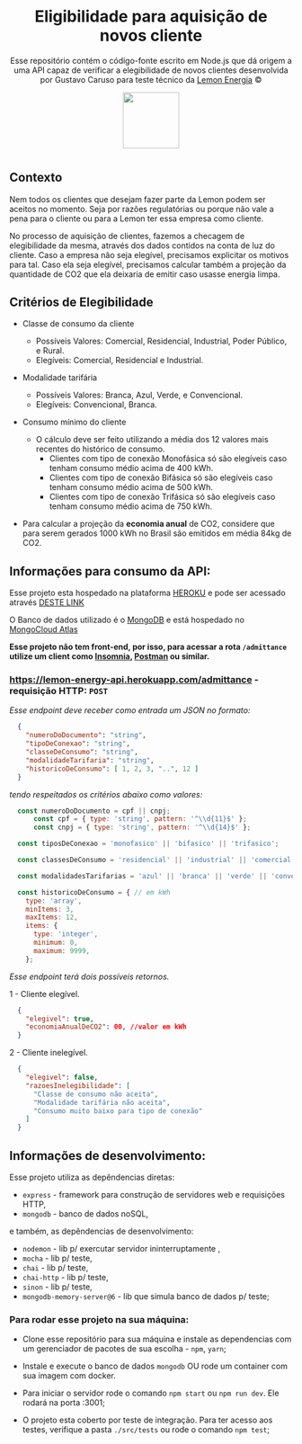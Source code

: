 <div align="center">

# Eligibilidade para aquisição de novos cliente


Esse repositório contém o código-fonte escrito em Node.js que dá origem a uma API capaz de verificar a elegibilidade de novos clientes desenvolvida por Gustavo Caruso para teste técnico da [Lemon Energia](https://www.energialemon.com.br/) ©

<img src="https://assets.website-files.com/5f7e0994165e365ab297bfe7/5fb28b8004eb4b7dff6fcf23_logo-original.png" width="100px">

</div>

#

## Contexto

Nem todos os clientes que desejam fazer parte da Lemon podem ser aceitos no momento. Seja por razões regulatórias ou porque não vale a pena para o cliente ou para a Lemon ter essa empresa como cliente. 

No processo de aquisição de clientes, fazemos a checagem de elegibilidade da mesma, através dos dados contidos na conta de luz do cliente. Caso a empresa não seja elegível, precisamos explicitar os motivos para tal. Caso ela seja elegível, precisamos calcular também a projeção da quantidade de CO2 que ela deixaria de emitir caso usasse energia limpa.

## Critérios de Elegibilidade

- Classe de consumo da cliente
    - Possíveis Valores: Comercial, Residencial, Industrial, Poder Público, e Rural.
    - Elegíveis: Comercial, Residencial e Industrial.

- Modalidade tarifária
    - Possíveis Valores: Branca, Azul, Verde, e Convencional.
    - Elegíveis: Convencional, Branca.
- Consumo mínimo do cliente
    - O cálculo deve ser feito utilizando a média dos 12 valores mais recentes do histórico de consumo.
        - Clientes com tipo de conexão Monofásica só são elegíveis caso tenham consumo médio acima de 400 kWh.
        - Clientes com tipo de conexão Bifásica só são elegíveis caso tenham consumo médio acima de 500 kWh.
        - Clientes com tipo de conexão Trifásica só são elegíveis caso tenham consumo médio acima de 750 kWh.

- Para calcular a projeção da **economia anual** de CO2, considere que para serem gerados 1000 kWh no Brasil são emitidos em média 84kg de CO2.


## Informações para consumo da API:

Esse projeto esta hospedado na plataforma <a href="https://www.heroku.com/" target="_blank">HEROKU</a> e pode ser acessado através <a href="https://lemon-energy-api.herokuapp.com/" target="_blank">DESTE LINK</a>

O Banco de dados utilizado é o <a target="_blank" href="https://www.mongodb.com/">MongoDB</a> e está hospedado no <a target="_blank" href="https://cloud.mongodb.com/">MongoCloud Atlas</a>

**Esse projeto não tem front-end, por isso, para acessar a rota `/admittance` utilize um client como <a target="_blank" href="https://insomnia.rest/">Insomnia</a>, <a target="_blank" href="https://www.postman.com/">Postman</a> ou similar.**


### https://lemon-energy-api.herokuapp.com/admittance - requisição HTTP: `POST` <br>
  _Esse endpoint deve receber como entrada um JSON no formato:_

  ```json
    {
      "numeroDoDocumento": "string",
      "tipoDeConexao": "string",
      "classeDeConsumo": "string",
      "modalidadeTarifaria": "string",
      "historicoDeConsumo": [ 1, 2, 3, "..", 12 ]
    }
  ```

  _tendo respeitados os critérios abaixo como valores:_
  ```javascript
    const numeroDoDocumento = cpf || cnpj;
        const cpf = { type: 'string', pattern: '^\\d{11}$' };
        const cnpj = { type: 'string', pattern: '^\\d{14}$' };

    const tiposDeConexao = 'monofasico' || 'bifasico' || 'trifasico';

    const classesDeConsumo = 'residencial' || 'industrial' || 'comercial' || 'rural' || 'poderPublico';

    const modalidadesTarifarias = 'azul' || 'branca' || 'verde' || 'convencional';

    const historicoDeConsumo = { // em kWh
      type: 'array',
      minItems: 3,
      maxItems: 12,
      items: {
        type: 'integer',
        minimum: 0,
        maximum: 9999,
      };
  ```

  _Esse endpoint terá dois possíveis retornos._

  1 - Cliente elegível. 
  ```json
    {
      "elegivel": true,
      "economiaAnualDeCO2": 00, //valor em kWh
    }
  ```

  2 - Cliente inelegível.
  ```json
    {
      "elegivel": false,
      "razoesInelegibilidade": [
        "Classe de consumo não aceita",
        "Modalidade tarifária não aceita",
        "Consumo muito baixo para tipo de conexão"
      ]
    }
  ```


## Informações de desenvolvimento:

Esse projeto utiliza as depêndencias diretas:
- `express` - framework para construção de servidores web e requisições HTTP,
- `mongodb` - banco de dados noSQL,

e também, as depêndencias de desenvolvimento:
- `nodemon` - lib p/ exercutar servidor ininterruptamente ,
- `mocha` - lib p/ teste,
- `chai` - lib p/ teste,
- `chai-http` - lib p/ teste,
- `sinon` - lib p/ teste,
- `mongodb-memory-server@6` - lib que simula banco de dados p/ teste;

### Para rodar esse projeto na sua máquina:
- Clone esse repositório para sua máquina e instale as dependencias com um gerenciador de pacotes de sua escolha - `npm`, `yarn`;

- Instale e execute o banco de dados `mongodb` OU rode um container com sua imagem com docker.

- Para iniciar o servidor rode o comando `npm start` ou `npm run dev`. Ele rodará na porta :3001;

- O projeto esta coberto por teste de integração. Para ter acesso aos testes, verifique a pasta `./src/tests` ou rode o comando `npm test`;

#
